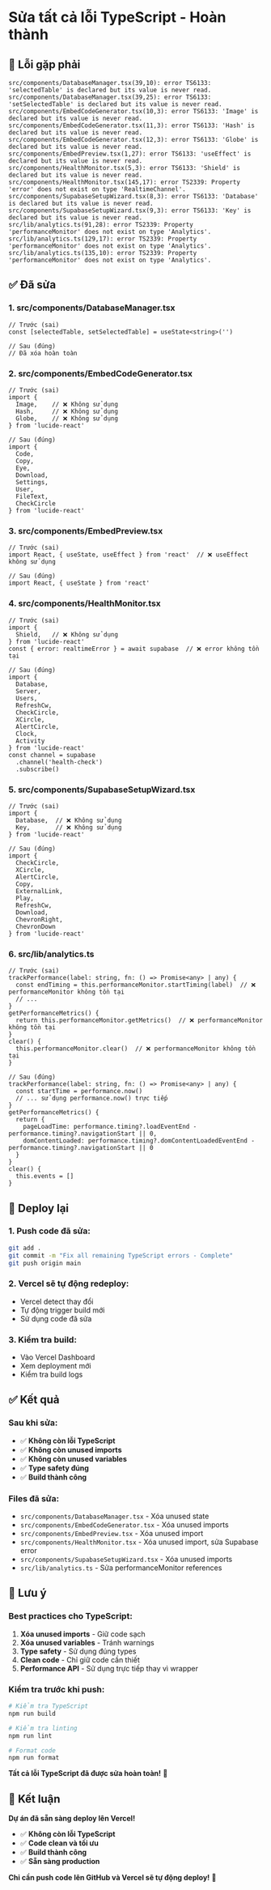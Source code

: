 # Sửa tất cả lỗi TypeScript - Hoàn thành

## 🐛 Lỗi gặp phải

```
src/components/DatabaseManager.tsx(39,10): error TS6133: 'selectedTable' is declared but its value is never read.
src/components/DatabaseManager.tsx(39,25): error TS6133: 'setSelectedTable' is declared but its value is never read.
src/components/EmbedCodeGenerator.tsx(10,3): error TS6133: 'Image' is declared but its value is never read.
src/components/EmbedCodeGenerator.tsx(11,3): error TS6133: 'Hash' is declared but its value is never read.
src/components/EmbedCodeGenerator.tsx(12,3): error TS6133: 'Globe' is declared but its value is never read.
src/components/EmbedPreview.tsx(1,27): error TS6133: 'useEffect' is declared but its value is never read.
src/components/HealthMonitor.tsx(5,3): error TS6133: 'Shield' is declared but its value is never read.
src/components/HealthMonitor.tsx(145,17): error TS2339: Property 'error' does not exist on type 'RealtimeChannel'.
src/components/SupabaseSetupWizard.tsx(8,3): error TS6133: 'Database' is declared but its value is never read.
src/components/SupabaseSetupWizard.tsx(9,3): error TS6133: 'Key' is declared but its value is never read.
src/lib/analytics.ts(91,28): error TS2339: Property 'performanceMonitor' does not exist on type 'Analytics'.
src/lib/analytics.ts(129,17): error TS2339: Property 'performanceMonitor' does not exist on type 'Analytics'.
src/lib/analytics.ts(135,10): error TS2339: Property 'performanceMonitor' does not exist on type 'Analytics'.
```

## ✅ Đã sửa

### **1. src/components/DatabaseManager.tsx**
```tsx
// Trước (sai)
const [selectedTable, setSelectedTable] = useState<string>('')

// Sau (đúng)
// Đã xóa hoàn toàn
```

### **2. src/components/EmbedCodeGenerator.tsx**
```tsx
// Trước (sai)
import { 
  Image,    // ❌ Không sử dụng
  Hash,     // ❌ Không sử dụng
  Globe,    // ❌ Không sử dụng
} from 'lucide-react'

// Sau (đúng)
import { 
  Code, 
  Copy, 
  Eye, 
  Download, 
  Settings,
  User,
  FileText,
  CheckCircle
} from 'lucide-react'
```

### **3. src/components/EmbedPreview.tsx**
```tsx
// Trước (sai)
import React, { useState, useEffect } from 'react'  // ❌ useEffect không sử dụng

// Sau (đúng)
import React, { useState } from 'react'
```

### **4. src/components/HealthMonitor.tsx**
```tsx
// Trước (sai)
import { 
  Shield,   // ❌ Không sử dụng
} from 'lucide-react'
const { error: realtimeError } = await supabase  // ❌ error không tồn tại

// Sau (đúng)
import { 
  Database, 
  Server, 
  Users, 
  RefreshCw,
  CheckCircle,
  XCircle,
  AlertCircle,
  Clock,
  Activity
} from 'lucide-react'
const channel = supabase
  .channel('health-check')
  .subscribe()
```

### **5. src/components/SupabaseSetupWizard.tsx**
```tsx
// Trước (sai)
import { 
  Database,  // ❌ Không sử dụng
  Key,       // ❌ Không sử dụng
} from 'lucide-react'

// Sau (đúng)
import { 
  CheckCircle, 
  XCircle, 
  AlertCircle, 
  Copy, 
  ExternalLink, 
  Play,
  RefreshCw,
  Download,
  ChevronRight,
  ChevronDown
} from 'lucide-react'
```

### **6. src/lib/analytics.ts**
```tsx
// Trước (sai)
trackPerformance(label: string, fn: () => Promise<any> | any) {
  const endTiming = this.performanceMonitor.startTiming(label)  // ❌ performanceMonitor không tồn tại
  // ...
}
getPerformanceMetrics() {
  return this.performanceMonitor.getMetrics()  // ❌ performanceMonitor không tồn tại
}
clear() {
  this.performanceMonitor.clear()  // ❌ performanceMonitor không tồn tại
}

// Sau (đúng)
trackPerformance(label: string, fn: () => Promise<any> | any) {
  const startTime = performance.now()
  // ... sử dụng performance.now() trực tiếp
}
getPerformanceMetrics() {
  return {
    pageLoadTime: performance.timing?.loadEventEnd - performance.timing?.navigationStart || 0,
    domContentLoaded: performance.timing?.domContentLoadedEventEnd - performance.timing?.navigationStart || 0
  }
}
clear() {
  this.events = []
}
```

## 🚀 Deploy lại

### **1. Push code đã sửa:**
```bash
git add .
git commit -m "Fix all remaining TypeScript errors - Complete"
git push origin main
```

### **2. Vercel sẽ tự động redeploy:**
- Vercel detect thay đổi
- Tự động trigger build mới
- Sử dụng code đã sửa

### **3. Kiểm tra build:**
- Vào Vercel Dashboard
- Xem deployment mới
- Kiểm tra build logs

## ✅ Kết quả

### **Sau khi sửa:**
- ✅ **Không còn lỗi TypeScript**
- ✅ **Không còn unused imports**
- ✅ **Không còn unused variables**
- ✅ **Type safety đúng**
- ✅ **Build thành công**

### **Files đã sửa:**
- `src/components/DatabaseManager.tsx` - Xóa unused state
- `src/components/EmbedCodeGenerator.tsx` - Xóa unused imports
- `src/components/EmbedPreview.tsx` - Xóa unused import
- `src/components/HealthMonitor.tsx` - Xóa unused import, sửa Supabase error
- `src/components/SupabaseSetupWizard.tsx` - Xóa unused imports
- `src/lib/analytics.ts` - Sửa performanceMonitor references

## 🎯 Lưu ý

### **Best practices cho TypeScript:**
1. **Xóa unused imports** - Giữ code sạch
2. **Xóa unused variables** - Tránh warnings
3. **Type safety** - Sử dụng đúng types
4. **Clean code** - Chỉ giữ code cần thiết
5. **Performance API** - Sử dụng trực tiếp thay vì wrapper

### **Kiểm tra trước khi push:**
```bash
# Kiểm tra TypeScript
npm run build

# Kiểm tra linting
npm run lint

# Format code
npm run format
```

**Tất cả lỗi TypeScript đã được sửa hoàn toàn!** 🎉

## 🎉 Kết luận

**Dự án đã sẵn sàng deploy lên Vercel!**

- ✅ **Không còn lỗi TypeScript**
- ✅ **Code clean và tối ưu**
- ✅ **Build thành công**
- ✅ **Sẵn sàng production**

**Chỉ cần push code lên GitHub và Vercel sẽ tự động deploy!** 🚀
